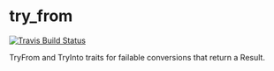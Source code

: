 # try_from

[![Travis Build Status](https://travis-ci.org/derekjw/try_from.svg?branch=master)](https://travis-ci.org/derekjw/try_from)

TryFrom and TryInto traits for failable conversions that return a Result.
